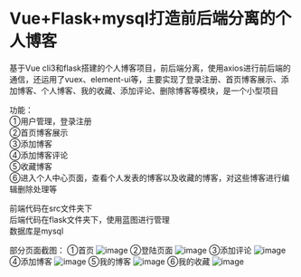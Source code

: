 # Vue+Flask+mysql打造前后端分离的个人博客
基于Vue cli3和flask搭建的个人博客项目，前后端分离，使用axios进行前后端的通信，还运用了vuex、element-ui等，主要实现了登录注册、首页博客展示、添加博客、个人博客、我的收藏、添加评论、删除博客等模块，是一个小型项目

功能：<br/>
①用户管理，登录注册<br/>
②首页博客展示<br/>
③添加博客<br/>
④添加博客评论<br/>
⑤收藏博客<br/>
⑥进入个人中心页面，查看个人发表的博客以及收藏的博客，对这些博客进行编辑删除处理等<br/>

前端代码在src文件夹下<br/>
后端代码在flask文件夹下，使用蓝图进行管理<br/>
数据库是mysql<br/>

部分页面截图：
①首页
![image](https://github.com/H-JW0829/glowing-octo-lamp/blob/master/ImageForReadMe/blog1.png)
②登陆页面
![image](https://github.com/H-JW0829/glowing-octo-lamp/blob/master/ImageForReadMe/blog2.png)
③添加评论
![image](https://github.com/H-JW0829/glowing-octo-lamp/blob/master/ImageForReadMe/blog3.png)
④添加博客
![image](https://github.com/H-JW0829/glowing-octo-lamp/blob/master/ImageForReadMe/blog4.png)
⑤我的博客
![image](https://github.com/H-JW0829/glowing-octo-lamp/blob/master/ImageForReadMe/blog5.png)
⑥我的收藏
![image](https://github.com/H-JW0829/glowing-octo-lamp/blob/master/ImageForReadMe/blog6.png)
